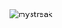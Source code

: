 


<img src="https://github-readme-streak-stats.herokuapp.com/?user=Alimiyan&theme=great-gatsby" alt="mystreak"/>

